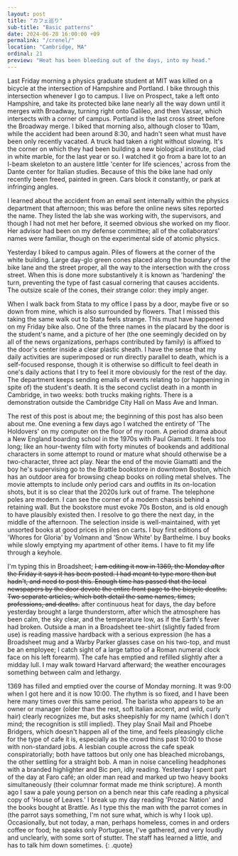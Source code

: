 ```yaml
---
layout: post
title: "カフェ巡り"
sub-title: "Basic patterns"
date: 2024-06-28 16:00:00 +09
permalink: "/crenel/"
location: "Cambridge, MA"
ordinal: 21
preview: "Heat has been bleeding out of the days, into my head."
---
```


Last Friday morning a physics graduate student at MIT was killed on a bicycle at the intersection of Hampshire and Portland. I bike through this intersection whenever I go to campus. I live on Prospect, take a left onto Hampshire, and take its protected bike lane nearly all the way down until it merges with Broadway, turning right onto Galileo, and then Vassar, which intersects with a corner of campus. Portland is the last cross street before the Broadway merge. I biked that morning also, although closer to 10am, while the accident had been around 8:30, and hadn't seen what must have been only recently vacated. A truck had taken a right without slowing. It's the corner on which they had been building a new biological institute, clad in white marble, for the last year or so. I watched it go from a bare lot to an I-beam skeleton to an austere little 'center for life sciences,' across from the Dante center for Italian studies. Because of this the bike lane had only recently been freed, painted in green. Cars block it constantly, or park at infringing angles.

I learned about the accident from an email sent internally within the physics department that afternoon; this was before the online news sites reported the name. They listed the lab she was working with, the supervisors, and though I had not met her before, it seemed obvious she worked on my floor. Her advisor had been on my defense committee; all of the collaborators' names were familiar, though on the experimental side of atomic physics.

Yesterday I biked to campus again. Piles of flowers at the corner of the white building. Large day-glo green cones placed along the boundary of the bike lane and the street proper, all the way to the intersection with the cross street. When this is done more substantively it is known as 'hardening' the turn, preventing the type of fast casual cornering that causes accidents. The outsize scale of the cones, their strange color: they imply anger.

When I walk back from Stata to my office I pass by a door, maybe five or so down from mine, which is also surrounded by flowers. That I missed this taking the same walk out to Stata feels strange. This must have happened on my Friday bike also. One of the three names in the placard by the door is the student's name, and a picture of her (the one seemingly decided on by all of the news organizations, perhaps contributed by family) is affixed to the door's center inside a clear plastic sheath. I have the sense that my daily activities are superimposed or run directly parallel to death, which is a self-focused response, though it is otherwise so difficult to feel death in one's daily actions that I try to feel it more obviously for the rest of the day. The department keeps sending emails of events relating to (or happening in spite of) the student's death. It is the second cyclist death in a month in Cambridge, in two weeks: both trucks making rights. There is a demonstration outside the Cambridge City Hall on Mass Ave and Inman.

The rest of this post is about me; the beginning of this post has also been about me. One evening a few days ago I watched the entirety of 'The Holdovers' on my computer on the floor of my room. A period drama about a New England boarding school in the 1970s with Paul Giamatti. It feels too long; like an hour-twenty film with forty minutes of bookends and additional characters in some attempt to round or mature what should otherwise be a two-character, three act play. Near the end of the movie Giamatti and the boy he's supervising go to the Brattle bookstore in downtown Boston, which has an outdoor area for browsing cheap books on rolling metal shelves. The movie attempts to include only period cars and outfits in its on-location shots, but it is so clear that the 2020s lurk out of frame. The telephone poles are modern. I can see the corner of a modern chassis behind a retaining wall. But the bookstore must evoke 70s Boston, and is old enough to have plausibly existed then. I resolve to go there the next day, in the middle of the afternoon. The selection inside is well-maintained, with yet unsorted books at good prices in piles on carts. I buy first editions of 'Whores for Gloria' by Volmann and 'Snow White' by Barthelme. I buy books while slowly emptying my apartment of other items. I have to fit my life through a keyhole.

I'm typing this in Broadsheet; ~~I am editing it now in 1369, the Monday after the Friday it says it has been posted. I had meant to type more then but hadn't, and need to post this. Enough time has passed that the local newspapers by the door devote the entire front page to the bicycle deaths. Two separate articles, which both detail the same names, times, professions, and deaths.~~ after continuous heat for days, the day before yesterday brought a large thunderstorm, after which the atmosphere has been calm, the sky clear, and the temperature low, as if the Earth's fever had broken. Outside a man in a Broadsheet tee-shirt (slightly faded from use) is reading massive hardback with a serious expression (he has a Broadsheet mug and a Warby Parker glasses case on his two-top, and must be an employee; I catch sight of a large tattoo of a Roman numeral clock face on his left forearm). The cafe has emptied and refilled slightly after a midday lull. I may walk toward Harvard afterward; the weather encourages something between calm and lethargy.

1369 has filled and emptied over the course of Monday morning. It was 9:00 when I got here and it is now 10:00. The rhythm is so fixed, and I have been here many times over this same period. The barista who appears to be an owner or manager (older than the rest, soft Italian accent, and wild, curly hair) clearly recognizes me, but asks sheepishly for my name (which I don't mind; the recognition is still implied). They play Snail Mail and Phoebe Bridgers, which doesn't happen all of the time, and feels pleasingly cliche for the type of cafe it is, especially as the crowd thins past 10:00 to those with non-standard jobs. A lesbian couple across the cafe speak conspiratorially; both have tattoos but only one has bleached microbangs, the other settling for a straight bob. A man in noise cancelling headphones with a branded highlighter and Bic pen, idly reading. Yesterday I spent part of the day at Faro café; an older man read and marked up two heavy books simultaneously (their columnar format made me think scripture). A month ago I saw a pale young person on a bench near this cafe reading a physical copy of 'House of Leaves.' I break up my day reading 'Prozac Nation' and the books bought at Brattle. As I type this the man with the parrot comes in (the parrot says something, I'm not sure what, which is why I look up). Occasionally, but not today, a man, perhaps homeless, comes in and orders coffee or food; he speaks only Portuguese, I've gathered, and very loudly and unclearly, with some sort of stutter. The staff has learned a little, and has to talk him down sometimes.
{: .quote}

































